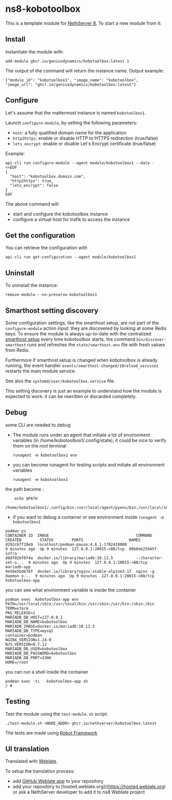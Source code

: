 # ns8-kobotoolbox

This is a template module for [NethServer 8](https://github.com/NethServer/ns8-core).
To start a new module from it:

## Install

Instantiate the module with:

    add-module ghcr.io/geniusdynamics/kobotoolbox:latest 1

The output of the command will return the instance name.
Output example:

    {"module_id": "kobotoolbox1", "image_name": "kobotoolbox", "image_url": "ghcr.io/geniusdynamics/kobotoolbox:latest"}

## Configure

Let's assume that the mattermost instance is named `kobotoolbox1`.

Launch `configure-module`, by setting the following parameters:
- `host`: a fully qualified domain name for the application
- `http2https`: enable or disable HTTP to HTTPS redirection (true/false)
- `lets_encrypt`: enable or disable Let's Encrypt certificate (true/false)


Example:

```
api-cli run configure-module --agent module/kobotoolbox1 --data - <<EOF
{
  "host": "kobotoolbox.domain.com",
  "http2https": true,
  "lets_encrypt": false
}
EOF
```

The above command will:
- start and configure the kobotoolbox instance
- configure a virtual host for trafik to access the instance

## Get the configuration
You can retrieve the configuration with

```
api-cli run get-configuration --agent module/kobotoolbox1
```

## Uninstall

To uninstall the instance:

    remove-module --no-preserve kobotoolbox1

## Smarthost setting discovery

Some configuration settings, like the smarthost setup, are not part of the
`configure-module` action input: they are discovered by looking at some
Redis keys.  To ensure the module is always up-to-date with the
centralized [smarthost
setup](https://nethserver.github.io/ns8-core/core/smarthost/) every time
kobotoolbox starts, the command `bin/discover-smarthost` runs and refreshes
the `state/smarthost.env` file with fresh values from Redis.

Furthermore if smarthost setup is changed when kobotoolbox is already
running, the event handler `events/smarthost-changed/10reload_services`
restarts the main module service.

See also the `systemd/user/kobotoolbox.service` file.

This setting discovery is just an example to understand how the module is
expected to work: it can be rewritten or discarded completely.

## Debug

some CLI are needed to debug

- The module runs under an agent that initiate a lot of environment variables (in /home/kobotoolbox1/.config/state), it could be nice to verify them
on the root terminal

    `runagent -m kobotoolbox1 env`

- you can become runagent for testing scripts and initiate all environment variables
  
    `runagent -m kobotoolbox1`

 the path become : 
```
    echo $PATH
    /home/kobotoolbox1/.config/bin:/usr/local/agent/pyenv/bin:/usr/local/sbin:/usr/local/bin:/usr/sbin:/usr/bin:/usr/
```

- if you want to debug a container or see environment inside
 `runagent -m kobotoolbox1`
 ```
podman ps
CONTAINER ID  IMAGE                                      COMMAND               CREATED        STATUS        PORTS                    NAMES
d292c6ff28e9  localhost/podman-pause:4.6.1-1702418000                          9 minutes ago  Up 9 minutes  127.0.0.1:20015->80/tcp  80b8de25945f-infra
d8df02bf6f4a  docker.io/library/mariadb:10.11.5          --character-set-s...  9 minutes ago  Up 9 minutes  127.0.0.1:20015->80/tcp  mariadb-app
9e58e5bd676f  docker.io/library/nginx:stable-alpine3.17  nginx -g daemon o...  9 minutes ago  Up 9 minutes  127.0.0.1:20015->80/tcp  kobotoolbox-app
```

you can see what environment variable is inside the container
```
podman exec  kobotoolbox-app env
PATH=/usr/local/sbin:/usr/local/bin:/usr/sbin:/usr/bin:/sbin:/bin
TERM=xterm
PKG_RELEASE=1
MARIADB_DB_HOST=127.0.0.1
MARIADB_DB_NAME=kobotoolbox
MARIADB_IMAGE=docker.io/mariadb:10.11.5
MARIADB_DB_TYPE=mysql
container=podman
NGINX_VERSION=1.24.0
NJS_VERSION=0.7.12
MARIADB_DB_USER=kobotoolbox
MARIADB_DB_PASSWORD=kobotoolbox
MARIADB_DB_PORT=3306
HOME=/root
```

you can run a shell inside the container

```
podman exec -ti   kobotoolbox-app sh
/ # 
```
## Testing

Test the module using the `test-module.sh` script:


    ./test-module.sh <NODE_ADDR> ghcr.io/nethserver/kobotoolbox:latest

The tests are made using [Robot Framework](https://robotframework.org/)

## UI translation

Translated with [Weblate](https://hosted.weblate.org/projects/ns8/).

To setup the translation process:

- add [GitHub Weblate app](https://docs.weblate.org/en/latest/admin/continuous.html#github-setup) to your repository
- add your repository to [hosted.weblate.org]((https://hosted.weblate.org) or ask a NethServer developer to add it to ns8 Weblate project

